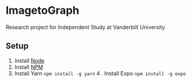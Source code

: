 # ImagetoGraph
Research project for Independent Study at Vanderbilt University

## Setup
1. Install [Node](https://nodejs.org/en/download/)
2. Install [NPM](https://www.npmjs.com/get-npm)
3. Install Yarn
`npm install -g yarn`
4 . Install Expo
`npm install -g expo`

## 
